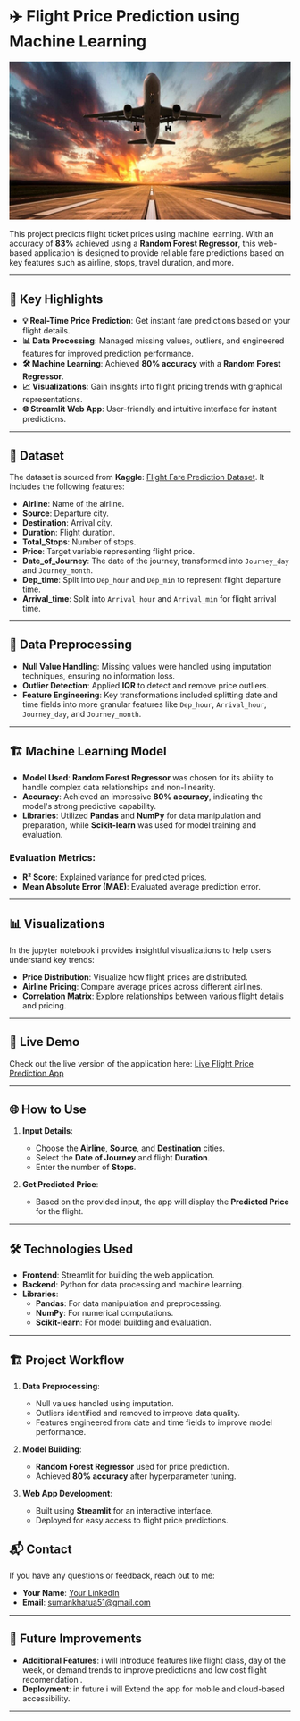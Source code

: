 

# ✈️ Flight Price Prediction using Machine Learning
![Flight Price Prediction](https://github.com/sumankhatua5/Flight_Fare_Prediction/blob/main/1_kNBJQzG-tIWHGIcjv-7x4A%20(1).jpg)



This project predicts flight ticket prices using machine learning. With an accuracy of **83%** achieved using a **Random Forest Regressor**, this web-based application is designed to provide reliable fare predictions based on key features such as airline, stops, travel duration, and more.

---

## 🌟 Key Highlights

- **💡 Real-Time Price Prediction**: Get instant fare predictions based on your flight details.
- **📊 Data Processing**: Managed missing values, outliers, and engineered features for improved prediction performance.
- **🛠️ Machine Learning**: Achieved **80% accuracy** with a **Random Forest Regressor**.
- **📈 Visualizations**: Gain insights into flight pricing trends with graphical representations.
- **🌐 Streamlit Web App**: User-friendly and intuitive interface for instant predictions.

---

## 📂 Dataset

The dataset is sourced from **Kaggle**: [Flight Fare Prediction Dataset](https://www.kaggle.com/nikhilmittal/flight-fare-prediction-mh). It includes the following features:

- **Airline**: Name of the airline.
- **Source**: Departure city.
- **Destination**: Arrival city.
- **Duration**: Flight duration.
- **Total_Stops**: Number of stops.
- **Price**: Target variable representing flight price.
- **Date_of_Journey**: The date of the journey, transformed into `Journey_day` and `Journey_month`.
- **Dep_time**: Split into `Dep_hour` and `Dep_min` to represent flight departure time.
- **Arrival_time**: Split into `Arrival_hour` and `Arrival_min` for flight arrival time.

---

## 🧠 Data Preprocessing

- **Null Value Handling**: Missing values were handled using imputation techniques, ensuring no information loss.
- **Outlier Detection**: Applied **IQR** to detect and remove price outliers.
- **Feature Engineering**: Key transformations included splitting date and time fields into more granular features like `Dep_hour`, `Arrival_hour`, `Journey_day`, and `Journey_month`.

---

## 🏗️ Machine Learning Model

- **Model Used**: **Random Forest Regressor** was chosen for its ability to handle complex data relationships and non-linearity.
- **Accuracy**: Achieved an impressive **80% accuracy**, indicating the model's strong predictive capability.
- **Libraries**: Utilized **Pandas** and **NumPy** for data manipulation and preparation, while **Scikit-learn** was used for model training and evaluation.

### Evaluation Metrics:
- **R² Score**: Explained variance for predicted prices.
- **Mean Absolute Error (MAE)**: Evaluated average prediction error.

---

## 📊 Visualizations

In the jupyter notebook i provides insightful visualizations to help users understand key trends:
- **Price Distribution**: Visualize how flight prices are distributed.
- **Airline Pricing**: Compare average prices across different airlines.
- **Correlation Matrix**: Explore relationships between various flight details and pricing.

---

## 🚀 Live Demo

Check out the live version of the application here:
[Live Flight Price Prediction App](https://flightpricepredictionn.streamlit.app/)

---

## 🌐 How to Use

1. **Input Details**: 
   - Choose the **Airline**, **Source**, and **Destination** cities.
   - Select the **Date of Journey** and flight **Duration**.
   - Enter the number of **Stops**.

2. **Get Predicted Price**: 
   - Based on the provided input, the app will display the **Predicted Price** for the flight.

---

## 🛠️ Technologies Used

- **Frontend**: Streamlit for building the web application.
- **Backend**: Python for data processing and machine learning.
- **Libraries**:
  - **Pandas**: For data manipulation and preprocessing.
  - **NumPy**: For numerical computations.
  - **Scikit-learn**: For model building and evaluation.
  
---

## 🏗️ Project Workflow

1. **Data Preprocessing**:
   - Null values handled using imputation.
   - Outliers identified and removed to improve data quality.
   - Features engineered from date and time fields to improve model performance.
   
2. **Model Building**:
   - **Random Forest Regressor** used for price prediction.
   - Achieved **80% accuracy** after hyperparameter tuning.

3. **Web App Development**:
   - Built using **Streamlit** for an interactive interface.
   - Deployed for easy access to flight price predictions.
## 📬 Contact

If you have any questions or feedback, reach out to me:

- **Your Name**: [Your LinkedIn](https://www.linkedin.com/in/suman-khatua-919a7b2b0/)
- **Email**: sumankhatua51@gmail.com

---

## 🌱 Future Improvements
- **Additional Features**: i will Introduce features like flight class, day of the week, or demand trends to improve predictions
 and low cost flight recomendation .
- **Deployment**: in future i will Extend the app for mobile and cloud-based accessibility.

---



